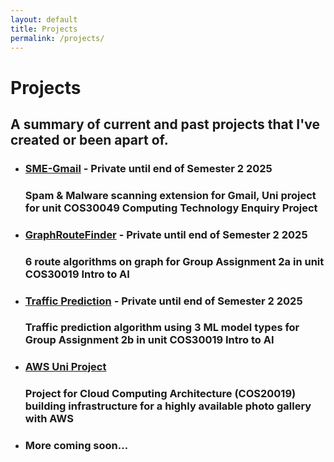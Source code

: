 ```yaml
---
layout: default
title: Projects
permalink: /projects/
---
```

# Projects
## A summary of current and past projects that I've created or been apart of.

- ### [SME-Gmail](https://github.com/jensen-lloyd/Spam-Malware-Extension) - Private until end of Semester 2 2025
  ### Spam & Malware scanning extension for Gmail, Uni project for unit COS30049 Computing Technology Enquiry Project  
  
- ### [GraphRouteFinder](https://github.com/jensen-lloyd/IntroAI) - Private until end of Semester 2 2025
  ### 6 route algorithms on graph for Group Assignment 2a in unit COS30019 Intro to AI  

- ### [Traffic Prediction](https://github.com/JackBetson/tbrgs-traffic-prediction) - Private until end of Semester 2 2025
  ### Traffic prediction algorithm using 3 ML model types for Group Assignment 2b in unit COS30019 Intro to AI  

- ### [AWS Uni Project](https://github.com/jensen-lloyd/COS20019-Assignment-2-report/blob/main/CCA_Assignment2.pdf)
  ### Project for Cloud Computing Architecture (COS20019) building infrastructure for a highly available photo gallery with AWS  
  
- ### More coming soon…
